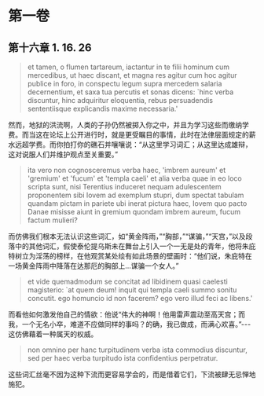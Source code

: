# 第一卷
## 第十六章 1. 16. 26

> et tamen, o flumen tartareum, iactantur in te filii hominum cum mercedibus, ut haec discant, et magna res agitur cum hoc agitur publice in foro, in conspectu legum supra mercedem salaria decernentium, et saxa tua percutis et sonas dicens: `hinc verba discuntur, hinc adquiritur eloquentia, rebus persuadendis sententiisque explicandis maxime necessaria.'

然而，地狱的洪流啊，人类的子孙仍然被掷入你之中，并且为学习这些而缴纳学费。而当这在论坛上公开进行时，就是更受瞩目的事情，此时在法律层面规定的薪水远超学费。而你拍打你的礁石并嚷嚷说：“从这里学习词汇；从这里达成雄辩，这对说服人们并维护观点至关重要。”

> ita vero non cognosceremus verba haec, 'imbrem aureum' et 'gremium' et 'fucum' et 'templa caeli' et alia verba quae in eo loco scripta sunt, nisi Terentius induceret nequam adulescentem proponentem sibi Iovem ad exemplum stupri, dum spectat tabulam quandam pictam in pariete ubi inerat pictura haec, Iovem quo pacto Danae misisse aiunt in gremium quondam imbrem aureum, fucum factum mulieri?

而仿佛我们根本无法认识这些词汇，如“黄金阵雨，”“胸部，”“谋骗，”“天宫，”以及段落中的其他词汇，假使泰伦提乌斯未在舞台上引入一个一无是处的青年，他将朱庇特树立为淫荡的榜样，在他观赏某处绘有如此场景的壁画时：“他们说，朱庇特在一场黄金阵雨中降落在达那厄的胸部上...谋骗一个女人。”

> et vide quemadmodum se concitat ad libidinem quasi caelesti magisterio: `at quem deum! inquit qui templa caeli summo sonitu concutit. ego homuncio id non facerem? ego vero illud feci ac libens.'

而看他如何激发他自己的情欲：他说“伟大的神啊！他用雷声震动至高天宫；而我，一个无名小卒，难道不应做同样的事吗？的确，我已做成，而满心欢喜。”---这仿佛藉着一种属天的权威。

> non omnino per hanc turpitudinem verba ista commodius discuntur, sed per haec verba turpitudo ista confidentius perpetratur.

这些词汇丝毫不因为这种下流而更容易学会的，而是借着它们，下流被肆无忌惮地施犯。


